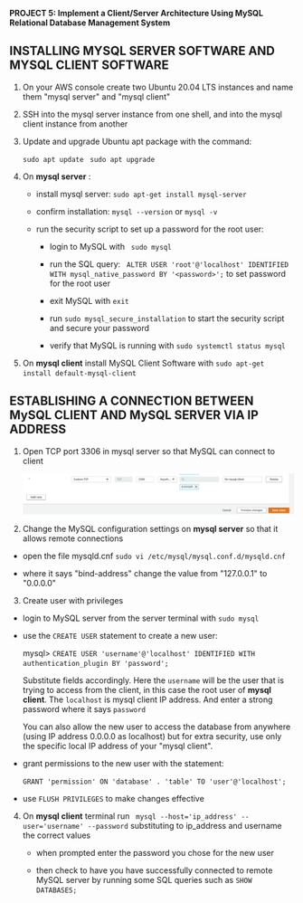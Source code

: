 **PROJECT 5:  Implement a Client/Server Architecture Using MySQL Relational Database Management System**


## INSTALLING MYSQL SERVER SOFTWARE AND MYSQL CLIENT SOFTWARE

1. On your AWS console create two Ubuntu 20.04 LTS instances and name them "mysql server" and "mysql client"


2. SSH into the mysql server instance from one shell, and into the mysql client instance from another


3. Update and upgrade Ubuntu apt package with the command:

    `sudo apt update`
    ` sudo apt upgrade`


4. On **mysql server** :

    - install mysql server: `sudo apt-get install mysql-server`

    - confirm installation: `mysql --version` or `mysql -v`

    - run the security script to set up a password for the root user:

        - login to MySQL with ` sudo mysql` 

        - run the SQL query:  ` ALTER USER 'root'@'localhost' IDENTIFIED WITH mysql_native_password BY '<password>';` to set password for the root user 

        - exit MySQL with `exit`

        - run `sudo mysql_secure_installation` to start the security script and secure your password

        - verify that MySQL is running with `sudo systemctl status mysql`


5. On **mysql client** install MySQL Client Software with `sudo apt-get install default-mysql-client`


## ESTABLISHING A CONNECTION BETWEEN MySQL CLIENT AND MySQL SERVER VIA IP ADDRESS

1. Open TCP port 3306 in mysql server so that MySQL can connect to client 

    ![port](./images/add_inbound_rule.png)


2. Change the MySQL configuration settings on **mysql server** so that it allows remote connections

- open the file mysqld.cnf `sudo vi /etc/mysql/mysql.conf.d/mysqld.cnf`

- where it says "bind-address" change the value from "127.0.0.1" to "0.0.0.0"


3. Create user with privileges

- login to MySQL server from the server terminal with `sudo mysql`

- use the `CREATE USER` statement to create a new user:

    mysql> `CREATE USER 'username'@'localhost' IDENTIFIED WITH authentication_plugin BY 'password';`
    
    Substitute fields accordingly. Here the `username` will be the user that is trying to access from the client, in this case the root user of **mysql client**. The `localhost` is mysql client IP address. And enter a strong password where it says `password`

    You can also allow the new user to access the database from anywhere (using IP address 0.0.0.0 as localhost) but for extra security, use only the specific local IP address of your "mysql client".
    

- grant permissions to the new user with the statement: 

    `GRANT 'permission' ON 'database' . 'table' TO 'user'@'localhost';`


- use `FLUSH PRIVILEGES` to make changes effective


4. On **mysql client** terminal run ` mysql --host='ip_address' --user='username' --password`
substituting to ip_address and username the correct values

    - when prompted enter the password you chose for the new user 

    - then check to have you have successfully connected to remote MySQL server by running some SQL queries such as  `SHOW DATABASES;`


